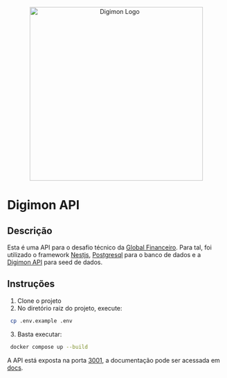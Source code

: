 <p align="center">
  <a href="https://en.wikipedia.org/wiki/Digimon" target="blank"><img src="https://ramenparados.com/wp-content/uploads/2021/01/Digimon-1024x576.png" width="400" alt="Digimon Logo" /></a>
</p>

# Digimon API

## Descrição

Esta é uma API para o desafio técnico da [Global Financeiro](https://globalfinanceiro.com.br/). Para tal, foi utilizado o framework [Nestjs](https://nestjs.com/), [Postgresql](https://www.postgresql.org/) para o banco de dados e a [Digimon API](https://digimon-api.vercel.app/) para seed de dados.

## Instruções

1. Clone o projeto
2. No diretório raiz do projeto, execute:
```bash
 cp .env.example .env
```
3. Basta executar:
```bash
 docker compose up --build
```

A API está exposta na porta [3001](http://localhost:3001/digimon), a documentação pode ser acessada em [docs](http://localhost:3001/docs).
